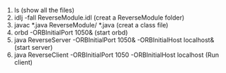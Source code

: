 1. ls   (show all the files)
2. idlj -fall ReverseModule.idl    (creat a ReverseModule folder)
3. javac *.java ReverseModule/ *.java  (creat a class file)
4. orbd -ORBInitialPort 1050&   (start orbd)
5. java ReverseServer -ORBInitialPort 1050& -ORBInitialHost localhost&  (start server)
6. java ReverseClient -ORBInitialPort 1050 -ORBInitialHost localhost   (Run client)
